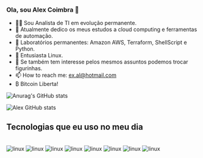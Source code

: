 ### Ola, sou Alex Coimbra 👋


- 👨‍💻 Sou Analista de TI em evolução permanente.  
- 🔭 Atualmente dedico os meus estudos a cloud computing e ferramentas de automação.
- 🌱 Laboratórios permanentes: Amazon AWS, Terraform, ShellScript e Python.
- 🐧 Entusiasta Linux.
- 💬 Se também tem interesse pelos mesmos assuntos podemos trocar figurinhas.
- 📫 How to reach me: ex.al@hotmail.com
- ₿ Bitcoin Liberta!

![Anurag's GitHub stats](https://github-readme-stats.vercel.app/api?username=coimbralex&show_icons=true&theme=radical)

![Alex GitHub stats](https://github-readme-stats.vercel.app/api/top-langs/?username=coimbralex&theme=blue-green)


</div>



## Tecnologias que eu uso no meu dia

<div style="display: inline_block"><br/>
  <img align="center" alt="linux" src="https://img.shields.io/badge/Linux-FCC624?style=for-the-badge&logo=linux&logoColor=black" />
  <img align="center" alt="linux" src="https://img.shields.io/badge/Amazon_AWS-FF9900?style=for-the-badge&logo=amazonaws&logoColor=white" />
  <img align="center" alt="linux" src="https://img.shields.io/badge/terraform-%235835CC.svg?style=for-the-badge&logo=terraform&logoColor=white)" />
  <img align="center" alt="linux" src="https://img.shields.io/badge/Python-3776AB?style=for-the-badge&logo=python&logoColor=white" />
  <img align="center" alt="linux" src="https://img.shields.io/badge/PowerShell-%235391FE.svg?style=for-the-badge&logo=powershell&logoColor=white)" />
  <img align="center" alt="linux" src="https://img.shields.io/badge/GIT-E44C30?style=for-the-badge&logo=git&logoColor=white" />
   <img align="center" alt="linux" src="https://img.shields.io/badge/Visual_Studio-5C2D91?style=for-the-badge&logo=visual%20studio&logoColor=white" />
   <img align="center" alt="linux" src="https://img.shields.io/badge/Bitcoin-000000?style=for-the-badge&logo=bitcoin&logoColor=white" />
</div>

